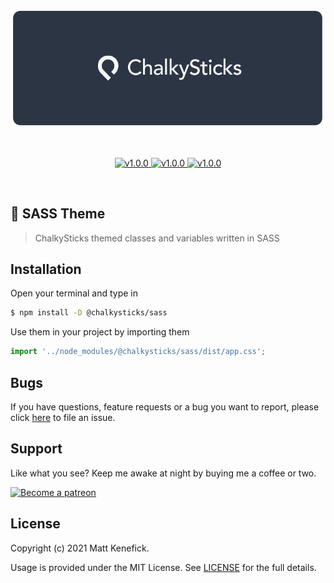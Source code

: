 <p align="center">
    <a href="https://www.chalkysticks.com" target="_blank" rel="noopener noreferrer">
        <img width="600" src="./assets/header.png" alt="ChalkySticks logo" />
    </a>
</p>

<br/>

<p align="center">
    <a href="https://github.com/chalkysticks/sass" title="GitHub version">
        <img src="https://img.shields.io/badge/version-v1.0.0-blue.svg" alt="v1.0.0" />
    </a>
    <a href="https://www.patreon.com/mattkenefick" title="Backers on Patreon">
        <img src="https://img.shields.io/badge/backer-Patreon-orange.svg" alt="v1.0.0" />
    </a>
    <a href="https://paypal.me/polymermallard" title="Backers on Paypal">
        <img src="https://img.shields.io/badge/backer-Paypal-blue.svg" alt="v1.0.0" />
    </a>
</p>

<br/>

## 🎱 SASS Theme

> ChalkySticks themed classes and variables written in SASS


## Installation

Open your terminal and type in

```sh
$ npm install -D @chalkysticks/sass
```

Use them in your project by importing them

```typescript
import '../node_modules/@chalkysticks/sass/dist/app.css';
```

## Bugs

If you have questions, feature requests or a bug you want to report, please click [here](https://github.com/chalkysticks/sass/issues) to file an issue.

## Support

Like what you see? Keep me awake at night by buying me a coffee or two.

<a href="https://www.patreon.com/mattkenefick" target="_blank">
    <img src="https://c5.patreon.com/external/logo/become_a_patron_button@2x.png" height="37" alt="Become a patreon" style="height: auto !important;width: auto !important;">
</a>

## License

Copyright (c) 2021 Matt Kenefick.

Usage is provided under the MIT License. See [LICENSE](https://github.com/mattkenefick/eloquentjs/blob/master/LICENSE) for the full details.
